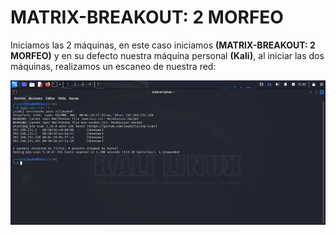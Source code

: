 # MATRIX-BREAKOUT: 2 MORFEO

Iniciamos las 2 máquinas, en este caso iniciamos **(MATRIX-BREAKOUT: 2 MORFEO)** y en su defecto nuestra máquina personal **(Kali)**, al iniciar las dos máquinas, realizamos un escaneo de nuestra red:

<img src=Matrix-morfeo-2\Imagenes\arp-scan-l.png align=center heigth="800px" width="1200px">